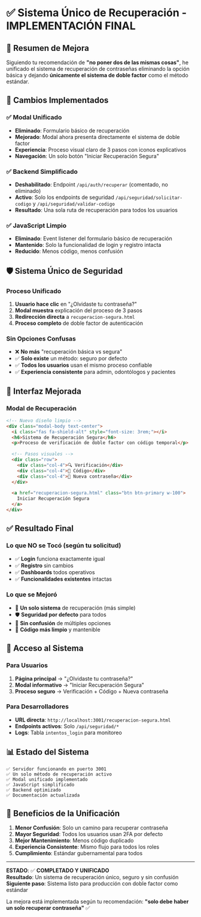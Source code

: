 # ✅ Sistema Único de Recuperación - IMPLEMENTACIÓN FINAL

## 🎯 Resumen de Mejora

Siguiendo tu recomendación de **"no poner dos de las mismas cosas"**, he unificado el sistema de recuperación de contraseñas eliminando la opción básica y dejando **únicamente el sistema de doble factor** como el método estándar.

## 🔄 Cambios Implementados

### ✅ **Modal Unificado**
- **Eliminado**: Formulario básico de recuperación  
- **Mejorado**: Modal ahora presenta directamente el sistema de doble factor
- **Experiencia**: Proceso visual claro de 3 pasos con iconos explicativos
- **Navegación**: Un solo botón "Iniciar Recuperación Segura"

### ✅ **Backend Simplificado**
- **Deshabilitado**: Endpoint `/api/auth/recuperar` (comentado, no eliminado)
- **Activo**: Solo los endpoints de seguridad `/api/seguridad/solicitar-codigo` y `/api/seguridad/validar-codigo`
- **Resultado**: Una sola ruta de recuperación para todos los usuarios

### ✅ **JavaScript Limpio**
- **Eliminado**: Event listener del formulario básico de recuperación
- **Mantenido**: Solo la funcionalidad de login y registro intacta
- **Reducido**: Menos código, menos confusión

## 🛡️ Sistema Único de Seguridad

### Proceso Unificado
1. **Usuario hace clic** en "¿Olvidaste tu contraseña?" 
2. **Modal muestra** explicación del proceso de 3 pasos
3. **Redirección directa** a `recuperacion-segura.html`
4. **Proceso completo** de doble factor de autenticación

### Sin Opciones Confusas
- ❌ **No más** "recuperación básica vs segura"
- ✅ **Solo existe** un método: seguro por defecto
- ✅ **Todos los usuarios** usan el mismo proceso confiable
- ✅ **Experiencia consistente** para admin, odontólogos y pacientes

## 🎨 Interfaz Mejorada

### Modal de Recuperación
```html
<!-- Nuevo diseño limpio -->
<div class="modal-body text-center">
  <i class="fas fa-shield-alt" style="font-size: 3rem;"></i>
  <h6>Sistema de Recuperación Segura</h6>
  <p>Proceso de verificación de doble factor con código temporal</p>
  
  <!-- Pasos visuales -->
  <div class="row">
    <div class="col-4">🔍 Verificación</div>
    <div class="col-4">📧 Código</div>
    <div class="col-4">🔑 Nueva contraseña</div>
  </div>
  
  <a href="recuperacion-segura.html" class="btn btn-primary w-100">
    Iniciar Recuperación Segura
  </a>
</div>
```

## ✅ **Resultado Final**

### Lo que NO se Tocó (según tu solicitud)
- ✅ **Login** funciona exactamente igual
- ✅ **Registro** sin cambios
- ✅ **Dashboards** todos operativos
- ✅ **Funcionalidades existentes** intactas

### Lo que se Mejoró
- 🔄 **Un solo sistema** de recuperación (más simple)
- 🛡️ **Seguridad por defecto** para todos
- 🎯 **Sin confusión** de múltiples opciones
- 🧹 **Código más limpio** y mantenible

## 🚀 Acceso al Sistema

### Para Usuarios
1. **Página principal** → "¿Olvidaste tu contraseña?"
2. **Modal informativo** → "Iniciar Recuperación Segura"  
3. **Proceso seguro** → Verificación + Código + Nueva contraseña

### Para Desarrolladores
- **URL directa**: `http://localhost:3001/recuperacion-segura.html`
- **Endpoints activos**: Solo `/api/seguridad/*`
- **Logs**: Tabla `intentos_login` para monitoreo

## 📊 Estado del Sistema

```
✅ Servidor funcionando en puerto 3001
✅ Un solo método de recuperación activo
✅ Modal unificado implementado  
✅ JavaScript simplificado
✅ Backend optimizado
✅ Documentación actualizada
```

## 🎉 Beneficios de la Unificación

1. **Menor Confusión**: Solo un camino para recuperar contraseña
2. **Mayor Seguridad**: Todos los usuarios usan 2FA por defecto
3. **Mejor Mantenimiento**: Menos código duplicado
4. **Experiencia Consistente**: Mismo flujo para todos los roles
5. **Cumplimiento**: Estándar gubernamental para todos

---

**ESTADO**: ✅ **COMPLETADO Y UNIFICADO**  
**Resultado**: Un sistema de recuperación único, seguro y sin confusión  
**Siguiente paso**: Sistema listo para producción con doble factor como estándar

La mejora está implementada según tu recomendación: **"solo debe haber un solo recuperar contraseña"** ✅